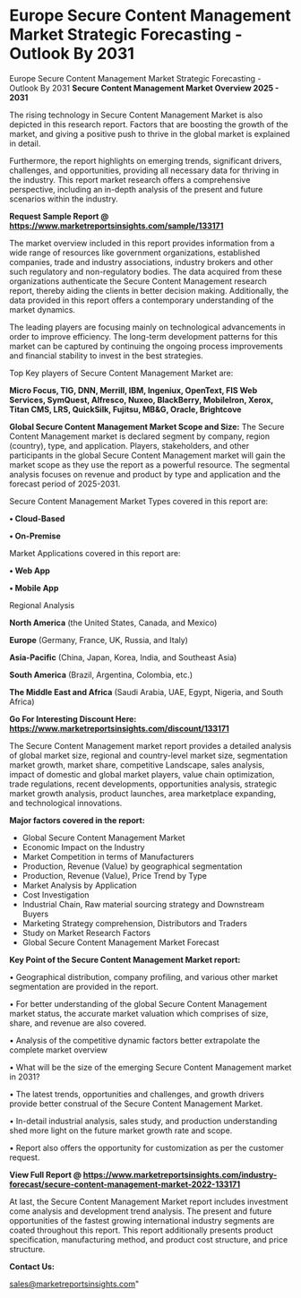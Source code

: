# Europe Secure Content Management Market Strategic Forecasting - Outlook By 2031
Europe Secure Content Management Market Strategic Forecasting - Outlook By 2031
<Strong> Secure Content Management Market Overview 2025 - 2031</strong>

The rising technology in Secure Content Management Market is also depicted in this research report. Factors that are boosting the growth of the market, and giving a positive push to thrive in the global market is explained in detail.

Furthermore, the report highlights on emerging trends, significant drivers, challenges, and opportunities, providing all necessary data for thriving in the industry. This report market research offers a comprehensive perspective, including an in-depth analysis of the present and future scenarios within the industry.

<strong>Request Sample Report @ <a href=https://www.marketreportsinsights.com/sample/133171>https://www.marketreportsinsights.com/sample/133171</a></strong>

The market overview included in this report provides information from a wide range of resources like government organizations, established companies, trade and industry associations, industry brokers and other such regulatory and non-regulatory bodies. The data acquired from these organizations authenticate the Secure Content Management research report, thereby aiding the clients in better decision making. Additionally, the data provided in this report offers a contemporary understanding of the market dynamics.

The leading players are focusing mainly on technological advancements in order to improve efficiency. The long-term development patterns for this market can be captured by continuing the ongoing process improvements and financial stability to invest in the best strategies.

Top Key players of Secure Content Management Market are:

<strong>Micro Focus, TIG, DNN, Merrill, IBM, Ingeniux, OpenText, FIS Web Services, SymQuest, Alfresco, Nuxeo, BlackBerry, MobileIron, Xerox, Titan CMS, LRS, QuickSilk, Fujitsu, MB&G, Oracle, Brightcove</strong>

<strong><b>Global Secure Content Management Market Scope and Size:</b></strong>
The Secure Content Management market is declared segment by company, region (country), type, and application. Players, stakeholders, and other participants in the global Secure Content Management market will gain the market scope as they use the report as a powerful resource. The segmental analysis focuses on revenue and product by type and application and the forecast period of 2025-2031.

Secure Content Management Market Types covered in this report are:

<strong>• Cloud-Based

• On-Premise</strong>

Market Applications covered in this report are:

<strong>• Web App

• Mobile App</strong> 

Regional Analysis

<strong>North America</strong> (the United States, Canada, and Mexico)

<strong>Europe</strong> (Germany, France, UK, Russia, and Italy)

<strong>Asia-Pacific</strong> (China, Japan, Korea, India, and Southeast Asia)

<strong>South America</strong> (Brazil, Argentina, Colombia, etc.)

<strong>The Middle East and Africa</strong> (Saudi Arabia, UAE, Egypt, Nigeria, and South Africa)

<strong>Go For Interesting Discount Here: <a href=https://www.marketreportsinsights.com/discount/133171>https://www.marketreportsinsights.com/discount/133171</a></strong>

The Secure Content Management market report provides a detailed analysis of global market size, regional and country-level market size, segmentation market growth, market share, competitive Landscape, sales analysis, impact of domestic and global market players, value chain optimization, trade regulations, recent developments, opportunities analysis, strategic market growth analysis, product launches, area marketplace expanding, and technological innovations.

<strong><b>Major factors covered in the report:</b></strong>
<ul>
  <li>Global Secure Content Management Market </li>
  <li>Economic Impact on the Industry</li>
  <li>Market Competition in terms of Manufacturers</li>
  <li>Production, Revenue (Value) by geographical segmentation</li>
  <li>Production, Revenue (Value), Price Trend by Type</li>
  <li>Market Analysis by Application</li>
  <li>Cost Investigation</li>
  <li>Industrial Chain, Raw material sourcing strategy and Downstream Buyers</li>
  <li>Marketing Strategy comprehension, Distributors and Traders</li>
  <li>Study on Market Research Factors</li>
  <li>Global Secure Content Management Market Forecast</li>
</ul>

<strong><b>Key Point of the Secure Content Management Market report:</b></strong>

• Geographical distribution, company profiling, and various other market segmentation are provided in the report.

• For better understanding of the global Secure Content Management market status, the accurate market valuation which comprises of size, share, and revenue are also covered.

• Analysis of the competitive dynamic factors better extrapolate the complete market overview

• What will be the size of the emerging Secure Content Management market in 2031?

• The latest trends, opportunities and challenges, and growth drivers provide better construal of the Secure Content Management Market.

• In-detail industrial analysis, sales study, and production understanding shed more light on the future market growth rate and scope.

• Report also offers the opportunity for customization as per the customer request.

<strong><b>View Full Report @ <a href=https://www.marketreportsinsights.com/industry-forecast/secure-content-management-market-2022-133171>https://www.marketreportsinsights.com/industry-forecast/secure-content-management-market-2022-133171</a></b></strong>


At last, the Secure Content Management Market report includes investment come analysis and development trend analysis. The present and future opportunities of the fastest growing international industry segments are coated throughout this report. This report additionally presents product specification, manufacturing method, and product cost structure, and price structure.

<strong>Contact Us:</strong>

sales@marketreportsinsights.com"
